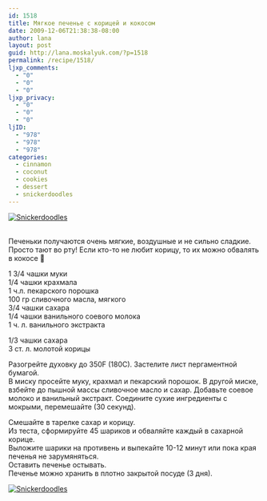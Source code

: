 ```yaml
---
id: 1518
title: Мягкое печенье с корицей и кокосом
date: 2009-12-06T21:38:38-08:00
author: lana
layout: post
guid: http://lana.moskalyuk.com/?p=1518
permalink: /recipe/1518/
ljxp_comments:
  - "0"
  - "0"
  - "0"
ljxp_privacy:
  - "0"
  - "0"
  - "0"
ljID:
  - "978"
  - "978"
  - "978"
categories:
  - cinnamon
  - coconut
  - cookies
  - dessert
  - snickerdoodles
---
```

<a class="flickr-image alignnone" title="Snickerdoodles" href="http://www.flickr.com/photos/67405678@N00/4165431634/" target="_blank"><img src="http://farm3.static.flickr.com/2660/4165431634_00e9ef28f8.jpg" alt="Snickerdoodles" /></a>

<div style="overflow: hidden;width: 10px;height: 3px">
  <a style="text-indent: 20px" href="http://www.spottedhere.com/dallas/club/club+purgatory">Purgatory Dallas</a>
</div>

Печеньки получаются очень мягкие, воздушные и не сильно сладкие. Просто тают во рту! Если кто-то не любит корицу, то их можно обвалять в кокосе 🙂

1 3/4 чашки муки  
1/4 чашки крахмала  
1 ч.л. пекарского порошка  
100 гр сливочного масла, мягкого  
3/4 чашки сахара  
1/4 чашки ванильного соевого молока  
1 ч. л. ванильного экстракта

1/3 чашки сахара  
3 ст. л. молотой корицы

Разогрейте духовку до 350F (180C). Застелите лист пергаментной бумагой.  
В миску просейте муку, крахмал и пекарский порошок. В другой миске, взбейте до пышной массы сливочное масло и сахар. Добавьте соевое молоко и ванильный экстракт. Соедините сухие ингредиенты с мокрыми, перемешайте (30 секунд).

Смешайте в тарелке сахар и корицу.  
Из теста, сформируйте 45 шариков и обваляйте каждый в сахарной корице.  
Выложите шарики на противень и выпекайте 10-12 минут или пока края печенья не зарумяняться.  
Оставить печенье остывать.  
Печенье можно хранить в плотно закрытой посуде (3 дня).

<a class="flickr-image alignnone" title="Snickerdoodles" href="http://www.flickr.com/photos/67405678@N00/4165432054/" target="_blank"><img src="http://farm5.static.flickr.com/4001/4165432054_9ac624c179.jpg" alt="Snickerdoodles" /></a>